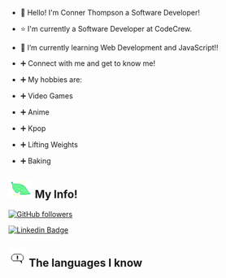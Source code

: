 - 👋 Hello! I'm Conner Thompson a Software Developer!

- :star: I'm currently a Software Developer at CodeCrew.

- 🌱 I’m currently learning Web Development and JavaScript!!

- ➕ Connect with me and get to know me!
- ➕ My hobbies are:
- ➕ Video Games
- ➕ Anime
- ➕ Kpop
- ➕ Lifting Weights
- ➕ Baking

## <img height="35" src="https://github.com/ConnerKT/ConnerKT/blob/a01ffb04a59511f80ab8139b4a715d71116e919d/assets/plant.gif"/>    My Info!

[![GitHub followers](https://img.shields.io/github/followers/ConnerKT?style=social)](https://www.github.com/ConnerKT)

[![Linkedin Badge](https://img.shields.io/badge/-ConnerKT-blue?style=flat-square&logo=Linkedin&logoColor=white&link=https://www.linkedin.com/in/ConnerKT/)](https://www.linkedin.com/in/ConnerKT/)

## <img height="35" src="https://github.com/ConnerKT/ConnerKT/blob/d8ca9d588f86cf0116b0ce3f93f599550ffd4ccf/assets/exclamation.gif"/>    The languages I know
